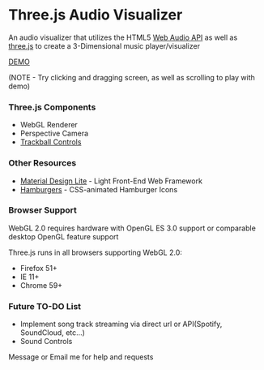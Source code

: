 # Three.js Audio Visualizer

An audio visualizer that utilizes the HTML5 [Web Audio API](https://developer.mozilla.org/en-US/docs/Web/API/Web_Audio_API#Web_audio_concepts_and_usage) as well as [three.js](https://threejs.org) to create a 3-Dimensional music player/visualizer

[DEMO](https://circle-audio-visualizer.glitch.me/)

(NOTE - Try clicking and dragging screen, as well as scrolling to play with demo)

### Three.js Components

* WebGL Renderer
* Perspective Camera
* [Trackball Controls](https://github.com/mrdoob/three.js/blob/master/examples/js/controls/TrackballControls.js)

### Other Resources

* [Material Design Lite](https://getmdl.io/) - Light Front-End Web Framework
* [Hamburgers](https://jonsuh.com/hamburgers/) - CSS-animated Hamburger Icons 

### Browser Support

WebGL 2.0 requires hardware with OpenGL ES 3.0 support or comparable desktop OpenGL feature support

Three.js runs in all browsers supporting WebGL 2.0:

* Firefox 51+ 
* IE 11+
* Chrome 59+

### Future TO-DO List

* Implement song track streaming via direct url or API(Spotify, SoundCloud, etc...)
* Sound Controls

Message or Email me for help and requests



